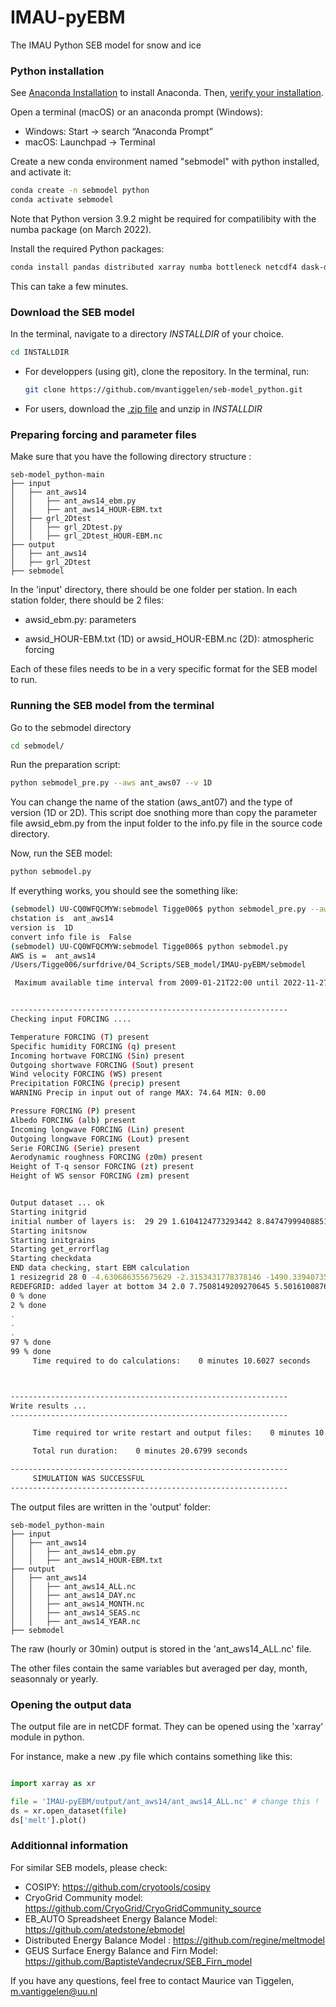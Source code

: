 # IMAU-pyEBM
The IMAU Python SEB model for snow and ice 


### Python installation
See [Anaconda Installation](https://docs.anaconda.com/anaconda/) to install Anaconda. Then, [verify your installation](https://docs.anaconda.com/anaconda/install/verify-install/).



Open a terminal (macOS) or an anaconda prompt (Windows):
* Windows: Start -> search “Anaconda Prompt”
* macOS: Launchpad -> Terminal

Create a new conda environment named "sebmodel" with python installed, and activate it:
```bash
conda create -n sebmodel python
conda activate sebmodel
```
Note that Python version 3.9.2 might be required for compatilibity with the numba package (on March 2022).

Install the required Python packages:

```bash
conda install pandas distributed xarray numba bottleneck netcdf4 dask-distributed
```
This can take a few minutes.

### Download the SEB model
In the terminal, navigate to a directory _INSTALLDIR_ of your choice.
```bash
cd INSTALLDIR
```

* For developpers (using git), clone the repository.
  In the terminal, run:
  ```bash
  git clone https://github.com/mvantiggelen/seb-model_python.git
  ```

* For users, download the [.zip file](https://github.com/IMAU-ice-and-climate/IMAU-pyEBM/releases/) and unzip in _INSTALLDIR_

### Preparing forcing and parameter files
Make sure that you have the following directory structure :
```
seb-model_python-main
├── input
│   ├── ant_aws14
│   │   ├── ant_aws14_ebm.py
│   │   ├── ant_aws14_HOUR-EBM.txt
│   ├── grl_2Dtest
│   │   ├── grl_2Dtest.py
│   │   ├── grl_2Dtest_HOUR-EBM.nc
├── output
│   ├── ant_aws14
│   ├── grl_2Dtest
├── sebmodel
```
In the 'input' directory, there should be one folder per station. 
In each station folder, there should be 2 files:

* awsid_ebm.py: parameters

* awsid_HOUR-EBM.txt (1D) or awsid_HOUR-EBM.nc (2D): atmospheric forcing 

Each of these files needs to be in a very specific format for the SEB model to run.

### Running the SEB model from the terminal
Go to the sebmodel directory

```bash
cd sebmodel/
```

Run the preparation script:
```bash
python sebmodel_pre.py --aws ant_aws07 --v 1D 
```
You can change the name of the station (aws_ant07) and the type of version (1D or 2D).
This script doe snothing more than copy the parameter file awsid_ebm.py from the input folder to the info.py file in the source code directory. 


Now, run the SEB model:
```bash
python sebmodel.py
```

If everything works, you should see the something like:


```bash
(sebmodel) UU-CQ0WFQCMYW:sebmodel Tigge006$ python sebmodel_pre.py --aws ant_aws14 --v 1D
chstation is  ant_aws14
version is  1D
convert info file is  False
(sebmodel) UU-CQ0WFQCMYW:sebmodel Tigge006$ python sebmodel.py 
AWS is =  ant_aws14
/Users/Tigge006/surfdrive/04_Scripts/SEB_model/IMAU-pyEBM/sebmodel

 Maximum available time interval from 2009-01-21T22:00 until 2022-11-27T23:00. Time steps: 121394 


--------------------------------------------------------------
Checking input FORCING .... 

Temperature FORCING (T) present
Specific humidity FORCING (q) present
Incoming hortwave FORCING (Sin) present
Outgoing shortwave FORCING (Sout) present
Wind velocity FORCING (WS) present
Precipitation FORCING (precip) present
WARNING Precip in input out of range MAX: 74.64 MIN: 0.00 

Pressure FORCING (P) present
Albedo FORCING (alb) present
Incoming longwave FORCING (Lin) present
Outgoing longwave FORCING (Lout) present
Serie FORCING (Serie) present
Aerodynamic roughness FORCING (z0m) present
Height of T-q sensor FORCING (zt) present
Height of WS sensor FORCING (zm) present


Output dataset ... ok
Starting initgrid
initial number of layers is:  29 29 1.6104124773293442 8.84747999408851 1
Starting initsnow
Starting initgrains
Starting get_errorflag
Starting checkdata
END data checking, start EBM calculation
1 resizegrid 28 0 -4.630686355675629 -2.3153431778378146 -1490.3394073517702 321.83985113246257
REDEFGRID: added layer at bottom 34 2.0 7.7508149209270645 5.501610087699024 4.749199894689264 0.5016199647765767 2 576.0305129737757
0 % done
2 % done
.
.
.
97 % done
99 % done
	 Time required to do calculations:    0 minutes 10.6027 seconds 



--------------------------------------------------------------
Write results ...
-------------------------------------------------------------- 

	 Time required tor write restart and output files:    0 minutes 10.0734 seconds 

	 Total run duration:    0 minutes 20.6799 seconds 

--------------------------------------------------------------
	 SIMULATION WAS SUCCESSFUL
--------------------------------------------------------------

```

The output files are written in the 'output' folder:

```
seb-model_python-main
├── input
│   ├── ant_aws14
│   │   ├── ant_aws14_ebm.py
│   │   ├── ant_aws14_HOUR-EBM.txt
├── output
│   ├── ant_aws14
│   │   ├── ant_aws14_ALL.nc
│   │   ├── ant_aws14_DAY.nc
│   │   ├── ant_aws14_MONTH.nc
│   │   ├── ant_aws14_SEAS.nc
│   │   ├── ant_aws14_YEAR.nc
├── sebmodel
```
The raw (hourly or 30min) output is stored in the 'ant_aws14_ALL.nc' file. 

The other files contain the same variables but averaged per day, month, seasonnaly or yearly. 

### Opening the output data

The output file are in netCDF format. They can be opened using the 'xarray' module in python.

For instance, make a new .py file which contains something like this:

```python 

import xarray as xr

file = 'IMAU-pyEBM/output/ant_aws14/ant_aws14_ALL.nc' # change this !
ds = xr.open_dataset(file)
ds['melt'].plot()

```

### Additionnal information

For similar SEB models, please check:

* COSIPY: https://github.com/cryotools/cosipy
* CryoGrid Community model: https://github.com/CryoGrid/CryoGridCommunity_source
* EB_AUTO Spreadsheet Energy Balance Model: https://github.com/atedstone/ebmodel
* Distributed Energy Balance Model : https://github.com/regine/meltmodel
* GEUS Surface Energy Balance and Firn Model: https://github.com/BaptisteVandecrux/SEB_Firn_model

If you have any questions, feel free to contact Maurice van Tiggelen, m.vantiggelen@uu.nl 